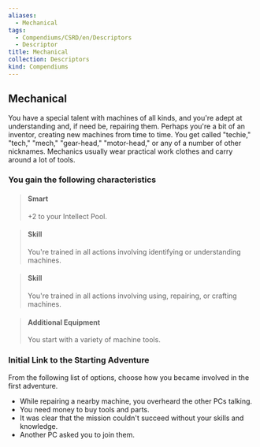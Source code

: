 ```yaml
---
aliases:
  - Mechanical
tags:
  - Compendiums/CSRD/en/Descriptors
  - Descriptor
title: Mechanical
collection: Descriptors
kind: Compendiums
---
```

## Mechanical  
You have a special talent with machines of all kinds, and you're adept at understanding and, if need be, repairing them. Perhaps you're a bit of an inventor, creating new machines from time to time. You get called "techie," "tech," "mech," "gear-head," "motor-head," or any of a number of other nicknames. Mechanics usually wear practical work clothes and carry around a lot of tools.
### You gain the following characteristics  
> #### Smart
> +2 to your Intellect Pool.  

> #### Skill
> You're trained in all actions involving identifying or understanding machines.  

> #### Skill
> You're trained in all actions involving using, repairing, or crafting machines.  

> #### Additional Equipment
> You start with a variety of machine tools.  

### Initial Link to the Starting Adventure  
From the following list of options, choose how you became involved in the first adventure.  
- While repairing a nearby machine, you overheard the other PCs talking.  
- You need money to buy tools and parts.  
- It was clear that the mission couldn't succeed without your skills and knowledge.  
- Another PC asked you to join them.  